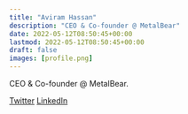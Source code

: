 ```yaml
---
title: "Aviram Hassan"
description: "CEO & Co-founder @ MetalBear"
date: 2022-05-12T08:50:45+00:00
lastmod: 2022-05-12T08:50:45+00:00
draft: false
images: [profile.png]
---
```


CEO & Co-founder @ MetalBear.


[Twitter](https://twitter.com/aviramyh)
[LinkedIn](https://www.linkedin.com/in/aviram-hassan/)
